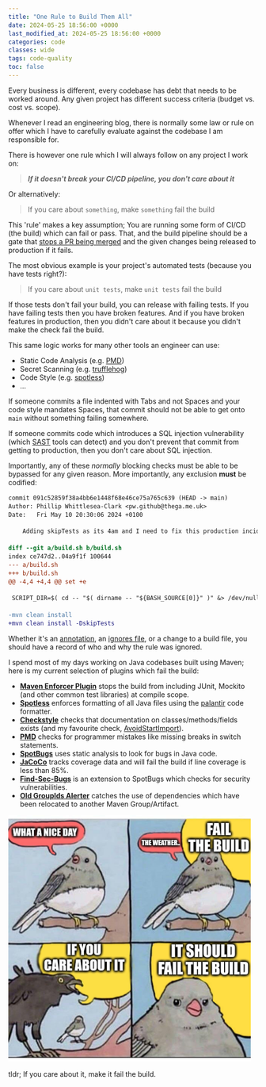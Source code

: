 ```yaml
---
title: "One Rule to Build Them All"
date: 2024-05-25 18:56:00 +0000
last_modified_at: 2024-05-25 18:56:00 +0000
categories: code
classes: wide
tags: code-quality
toc: false
---
```


Every business is different, every codebase has debt that needs to be worked around.
Any given project has different success criteria (budget vs. cost vs. scope).

Whenever I read an engineering blog, there is normally some law or rule on offer which I have to carefully evaluate against the codebase I am responsible for.

There is however one rule which I will always follow on any project I work on:

> ***If it doesn't break your CI/CD pipeline, you don't care about it***

Or alternatively:

> If you care about `something`, make `something` fail the build

This 'rule' makes a key assumption; You are running some form of CI/CD (the build) which can fail or pass.
That, and the build pipeline should be a gate that [stops a PR being merged](https://docs.github.com/en/pull-requests/collaborating-with-pull-requests/collaborating-on-repositories-with-code-quality-features/about-status-checks) and the given changes being released to production if it fails.

The most obvious example is your project's automated tests (because you have tests right?):

> If you care about `unit tests`, make `unit tests` fail the build

If those tests don't fail your build, you can release with failing tests.
If you have failing tests then you have broken features.
And if you have broken features in production, then you didn't care about it because you didn't make the check fail the build.

This same logic works for many other tools an engineer can use:
- Static Code Analysis (e.g. [PMD](https://pmd.github.io/))
- Secret Scanning (e.g. [trufflehog](https://github.com/trufflesecurity/trufflehog))
- Code Style (e.g. [spotless](https://github.com/diffplug/spotless))
- ...

If someone commits a file indented with Tabs and not Spaces and your code style mandates Spaces, that commit should not be able to get onto `main` without something failing somewhere.

If someone commits code which introduces a SQL injection vulnerability (which [SAST](https://en.wikipedia.org/wiki/Static_application_security_testing) tools can detect) and you don't prevent that commit from getting to production, then you don't care about SQL injection.

Importantly, any of these *normally* blocking checks must be able to be bypassed for any given reason.
More importantly, any exclusion **must** be codified:

```diff
commit 091c52859f38a4bb6e1448f68e46ce75a765c639 (HEAD -> main)
Author: Phillip Whittlesea-Clark <pw.github@thega.me.uk>
Date:   Fri May 10 20:30:06 2024 +0100

    Adding skipTests as its 4am and I need to fix this production incident

diff --git a/build.sh b/build.sh
index ce747d2..04a9f1f 100644
--- a/build.sh
+++ b/build.sh
@@ -4,4 +4,4 @@ set +e

 SCRIPT_DIR=$( cd -- "$( dirname -- "${BASH_SOURCE[0]}" )" &> /dev/null && pwd )

-mvn clean install
+mvn clean install -DskipTests
```

Whether it's an [annotation](https://pmd.github.io/pmd/pmd_userdocs_suppressing_warnings.html), an [ignores file](https://spotbugs.readthedocs.io/en/stable/filter.html#examples), or a change to a build file, you should have a record of who and why the rule was ignored.

I spend most of my days working on Java codebases built using Maven; here is my current selection of plugins which fail the build:

- **[Maven Enforcer Plugin](https://github.com/apache/maven-enforcer)** stops the build from including JUnit, Mockito (and other common test libraries) at compile scope.
- **[Spotless](https://github.com/diffplug/spotless)** enforces formatting of all Java files using the [palantir](https://github.com/palantir/palantir-java-format) code formatter.
- **[Checkstyle](https://checkstyle.sourceforge.io/)** checks that documentation on classes/methods/fields exists (and my favourite check, [AvoidStartImport](https://checkstyle.sourceforge.io/checks/imports/avoidstarimport.html)).
- **[PMD](https://pmd.github.io/)** checks for programmer mistakes like missing breaks in switch statements.
- **[SpotBugs](https://spotbugs.github.io/)** uses static analysis to look for bugs in Java code.
- **[JaCoCo](https://www.jacoco.org/jacoco/)** tracks coverage data and will fail the build if line coverage is less than 85%.
- **[Find-Sec-Bugs](http://find-sec-bugs.github.io/)** is an extension to SpotBugs which checks for security vulnerabilities.
- **[Old GroupIds Alerter](https://github.com/jonathanlermitage/oga-maven-plugin)** catches the use of dependencies which have been relocated to another Maven Group/Artifact.

![Me at project kick off](/assets/images/one-rule-crow.png)

tldr; If you care about it, make it fail the build.
